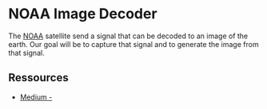 # NOAA Image Decoder

The [NOAA](https://noaa-apt.mbernardi.com.ar/index.html) satellite send a 
signal that can be decoded to an image of the earth. Our goal will be to 
capture that signal and to generate the image from that signal.



## Ressources

- [Medium - ](https://medium.com/swlh/decoding-noaa-satellite-images-using-50-lines-of-code-3c5d1d0a08da)
